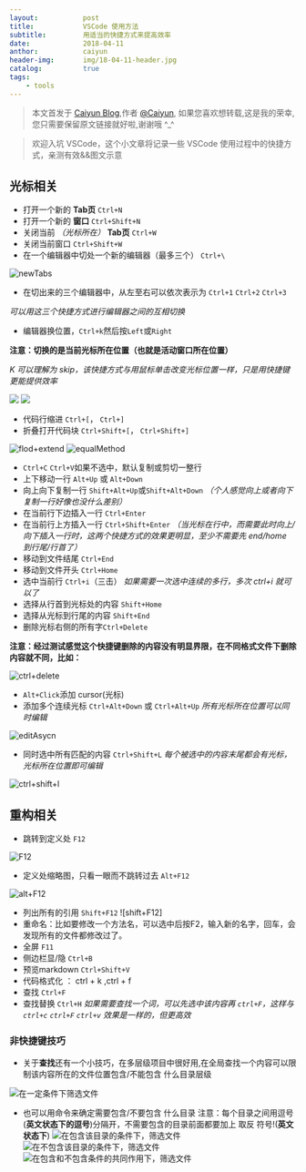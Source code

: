 ```yaml
---
layout:           post
title:            VSCode 使用方法
subtitle:         用适当的快捷方式来提高效率 
date:             2018-04-11
anthor:           caiyun
header-img:       img/18-04-11-header.jpg 	 
catalog:          true
tags:
    - tools
---
```

> 本文首发于 [Caiyun Blog](http://agcaiyun.cn/ ),作者 [@Caiyun](https://github.com/Agcaiyun),  如果您喜欢想转载,这是我的荣幸,您只需要保留原文链接就好啦,谢谢哦 ^_^

> 欢迎入坑 VSCode，这个小文章将记录一些 VSCode 使用过程中的快捷方式，亲测有效&&图文示意

## 光标相关

* 打开一个新的 **Tab页**                    `Ctrl+N`
* 打开一个新的 **窗口**                     `Ctrl+Shift+N`
* 关闭当前 *（光标所在）*  **Tab页**           `Ctrl+W`
* 关闭当前窗口                              `Ctrl+Shift+W`
* 在一个编辑器中切处一个新的编辑器（最多三个） `Ctrl+\`

![newTabs](http://ow2akcnvb.bkt.clouddn.com/newTabs.png)
* 在切出来的三个编辑器中，从左至右可以依次表示为 `Ctrl+1` `Ctrl+2` `Ctrl+3`

*可以用这三个快捷方式进行编辑器之间的互相切换*
* 编辑器换位置，`Ctrl+k`然后按`Left`或`Right`

**注意：切换的是当前光标所在位置（也就是活动窗口所在位置）**

*K 可以理解为 skip，该快捷方式与用鼠标单击改变光标位置一样，只是用快捷键更能提供效率* 

![](http://ow2akcnvb.bkt.clouddn.com/skip01.png)
![](http://ow2akcnvb.bkt.clouddn.com/skip02.png)

* 代码行缩进    `Ctrl+[`， `Ctrl+]`
* 折叠打开代码块    `Ctrl+Shift+[`， `Ctrl+Shift+]`

![flod+extend](http://ow2akcnvb.bkt.clouddn.com/flod+extend.png)
![equalMethod](http://ow2akcnvb.bkt.clouddn.com/equalMethod.png)

* `Ctrl+C` `Ctrl+V`如果不选中，默认复制或剪切一整行
* 上下移动一行   `Alt+Up` 或 `Alt+Down`
* 向上向下复制一行   `Shift+Alt+Up`或`Shift+Alt+Down`
*（个人感觉向上或者向下复制一行好像也没什么差别）*
* 在当前行下边插入一行  `Ctrl+Enter`
* 在当前行上方插入一行  `Ctrl+Shift+Enter`
*（当光标在行中，而需要此时向上/向下插入一行时，这两个快捷方式的效果更明显，至少不需要先 end/home 到行尾/行首了）*
* 移动到文件结尾    `Ctrl+End`
* 移动到文件开头    `Ctrl+Home`
* 选中当前行    `Ctrl+i`（三击）
*如果需要一次选中连续的多行，多次 ctrl+i 就可以了*
* 选择从行首到光标处的内容  `Shift+Home`
* 选择从光标到行尾的内容    `Shift+End`
* 删除光标右侧的所有字`Ctrl+Delete`

**注意：经过测试感觉这个快捷键删除的内容没有明显界限，在不同格式文件下删除内容就不同，比如：**

![ctrl+delete](http://ow2akcnvb.bkt.clouddn.com/ctrl+delete.png)

* `Alt+Click`添加 cursor(光标)
* 添加多个连续光标  `Ctrl+Alt+Down` 或 `Ctrl+Alt+Up`
*所有光标所在位置可以同时编辑*

![editAsycn](http://ow2akcnvb.bkt.clouddn.com/editAsycn.png)

* 同时选中所有匹配的内容 `Ctrl+Shift+L`
*每个被选中的内容末尾都会有光标，光标所在位置即可编辑*

![ctrl+shift+l](http://ow2akcnvb.bkt.clouddn.com/ctrl+shift+l.png)

## 重构相关

* 跳转到定义处      `F12`

![F12](http://ow2akcnvb.bkt.clouddn.com/F12.png)

* 定义处缩略图，只看一眼而不跳转过去    `Alt+F12`

![alt+F12](http://ow2akcnvb.bkt.clouddn.com/alt+F12.png)

* 列出所有的引用        `Shift+F12`
![shift+F12]
* 重命名：比如要修改一个方法名，可以选中后按F2，输入新的名字，回车，会发现所有的文件都修改过了。
* 全屏      `F11`
* 侧边栏显/隐       `Ctrl+B`
* 预览markdown      `Ctrl+Shift+V`
* 代码格式化  ： ctrl + k ,ctrl + f
* 查找 `Ctrl+F`
* 查找替换 `Ctrl+H`
*如果需要查找一个词，可以先选中该内容再 `ctrl+F`，这样与 `ctrl+c` `ctrl+F` `ctrl+v` 效果是一样的，但更高效*

### 非快捷键技巧
* 关于**查找**还有一个小技巧，在多层级项目中很好用,在全局查找一个内容可以限制该内容所在的文件位置包含/不能包含 什么目录层级

![在一定条件下筛选文件](http://ow2akcnvb.bkt.clouddn.com/find.png)

* 也可以用命令来确定需要包含/不要包含 什么目录
注意：每个目录之间用逗号(**英文状态下的逗号**)分隔开，不需要包含的目录前面都要加上 取反 符号!(**英文状态下**)
![在包含该目录的条件下，筛选文件](http://ow2akcnvb.bkt.clouddn.com/include.png)
![在不包含该目录的条件下，筛选文件](http://ow2akcnvb.bkt.clouddn.com/exclude.png)
![在包含和不包含条件的共同作用下，筛选文件](http://ow2akcnvb.bkt.clouddn.com/both.png)


